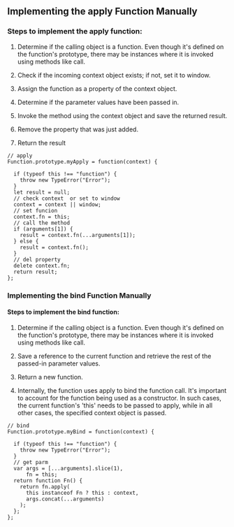 
##  Implementing the apply Function Manually


### Steps to implement the apply function:

1. Determine if the calling object is a function. Even though it's defined on the function's prototype, there may be instances where it is invoked using methods like call.

2. Check if the incoming context object exists; if not, set it to window.

3. Assign the function as a property of the context object.

4. Determine if the parameter values have been passed in.

5. Invoke the method using the context object and save the returned result.

6. Remove the property that was just added.

7. Return the result
```
// apply 
Function.prototype.myApply = function(context) {
  
  if (typeof this !== "function") {
    throw new TypeError("Error");
  }
  let result = null;
  // check context  or set to window
  context = context || window;
  // set funcion
  context.fn = this;
  // call the method
  if (arguments[1]) {
    result = context.fn(...arguments[1]);
  } else {
    result = context.fn();
  }
  // del property
  delete context.fn;
  return result;
};
```
### Implementing the bind Function Manually


#### Steps to implement the bind function:

1. Determine if the calling object is a function. Even though it's defined on the function's prototype, there may be instances where it is invoked using methods like call.

2. Save a reference to the current function and retrieve the rest of the passed-in parameter values.

3. Return a new function.

4. Internally, the function uses apply to bind the function call. It's important to account for the function being used as a constructor. In such cases, the current function's 'this' needs to be passed to apply, while in all other cases, the specified context object is passed.
```
// bind 
Function.prototype.myBind = function(context) {
  
  if (typeof this !== "function") {
    throw new TypeError("Error");
  }
  // get parm
  var args = [...arguments].slice(1),
      fn = this;
  return function Fn() {
    return fn.apply(
      this instanceof Fn ? this : context,
      args.concat(...arguments)
    );
  };
};
```
